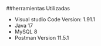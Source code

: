 ##herramientas Utilizadas
- Visual studio Code Version: 1.91.1
- Java 17
- MySQL 8
- Postman Version 11.5.1


